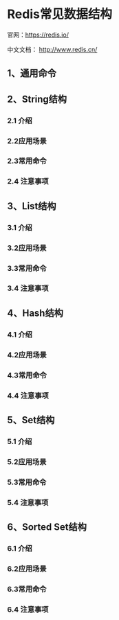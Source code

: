 # Redis常见数据结构

官网：https://redis.io/

中文文档： http://www.redis.cn/  

## 1、通用命令

## 2、String结构

### 2.1 介绍

### 2.2应用场景

### 2.3常用命令

### 2.4 注意事项

## 3、List结构

### 3.1 介绍

### 3.2应用场景

### 3.3常用命令

### 3.4 注意事项

## 4、Hash结构

### 4.1 介绍

### 4.2应用场景

### 4.3常用命令

### 4.4 注意事项

## 5、Set结构

### 5.1 介绍

### 5.2应用场景

### 5.3常用命令

### 5.4 注意事项

## 6、Sorted Set结构

### 6.1 介绍

### 6.2应用场景

### 6.3常用命令

### 6.4 注意事项




